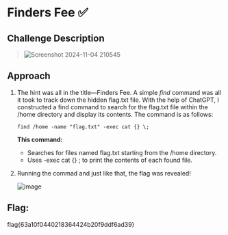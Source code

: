 # Finders Fee ✅

## Challenge Description
> ![Screenshot 2024-11-04 210545](https://github.com/user-attachments/assets/e670963a-3654-4239-b4bb-eff81935718a)

## Approach
1. The hint was all in the title—Finders Fee. A simple *find* command was all it took to track down the hidden flag.txt file. With the help of ChatGPT, I constructed a find command to search for the flag.txt file within the /home directory and display its contents. The command is as follows:
   
   ```
   find /home -name "flag.txt" -exec cat {} \;
   ```
   
   **This command:**
   - Searches for files named flag.txt starting from the /home directory.
   - Uses -exec cat {} \; to print the contents of each found file.
     
3. Running the commad and just like that, the flag was revealed!
   
   ![image](https://github.com/user-attachments/assets/3d0f3778-e6cd-49e3-96e1-5eeb9b556a33)

## Flag: 
flag{63a10f0440218364424b20f9ddf6ad39}




   


